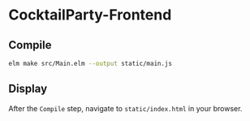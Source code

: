 # CocktailParty-Frontend

## Compile

```bash
elm make src/Main.elm --output static/main.js
```

## Display

After the `Compile` step, navigate to `static/index.html` in your browser.
